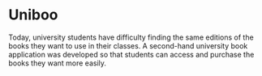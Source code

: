 # Uniboo
 Today, university students have difficulty finding the same editions of the books they want to use in their classes. A second-hand university book application was developed so that students can access and purchase the books they want more easily.
